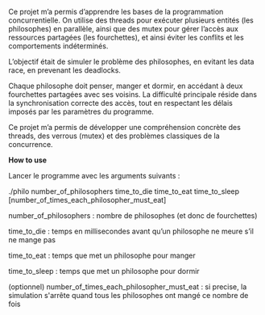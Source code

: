 Ce projet m’a permis d’apprendre les bases de la programmation concurrentielle. On utilise des threads pour exécuter plusieurs entités (les philosophes) en parallèle, ainsi que des mutex pour gérer l’accès aux ressources partagées (les fourchettes), et ainsi éviter les conflits et les comportements indéterminés.

L’objectif était de simuler le problème des philosophes, en evitant les data race, en prevenant les deadlocks. 

Chaque philosophe doit penser, manger et dormir, en accédant à deux fourchettes partagées avec ses voisins. La difficulté principale réside dans la synchronisation correcte des accès, tout en respectant les délais imposés par les paramètres du programme.

Ce projet m’a permis de développer une compréhension concrète des threads, des verrous (mutex) et des problèmes classiques de la concurrence.

**How to use**

Lancer le programme avec les arguments suivants :

./philo number_of_philosophers time_to_die time_to_eat time_to_sleep [number_of_times_each_philosopher_must_eat]

number_of_philosophers : nombre de philosophes (et donc de fourchettes)

time_to_die : temps en millisecondes avant qu’un philosophe ne meure s’il ne mange pas

time_to_eat : temps que met un philosophe pour manger

time_to_sleep : temps que met un philosophe pour dormir

(optionnel) number_of_times_each_philosopher_must_eat : si precise, la simulation s'arrête quand tous les philosophes ont mangé ce nombre de fois
